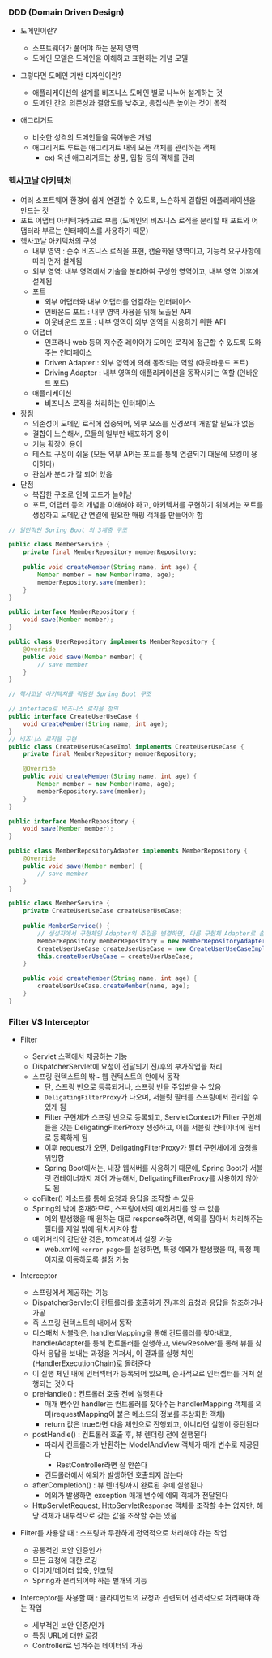 ### DDD (Domain Driven Design)
- 도메인이란? 
  - 소프트웨어가 풀어야 하는 문제 영역
  - 도메인 모델은 도메인을 이해하고 표현하는 개념 모델
- 그렇다면 도메인 기반 디자인이란?
  - 애플리케이션의 설계를 비즈니스 도메인 별로 나누어 설계하는 것
  - 도메인 간의 의존성과 결합도를 낮추고, 응집석은 높이는 것이 목적

- 애그리거트
  - 비슷한 성격의 도메인들을 묶어놓은 개념
  - 애그리거트 루트는 애그리거트 내의 모든 객체를 관리하는 객체
    - ex) 옥션 애그리거트는 상품, 입찰 등의 객체를 관리

### 헥사고날 아키텍처
- 여러 소프트웨어 환경에 쉽게 연결할 수 있도록, 느슨하게 결합된 애플리케이션을 만드는 것
- 포트 어댑터 아키텍처라고로 부름 (도메인의 비즈니스 로직을 분리할 때 포트와 어댑터라 부르는 인터페이스를 사용하기 때문)
- 헥사고날 아키텍처의 구성
  - 내부 영역 : 순수 비즈니스 로직을 표현, 캡슐화된 영역이고, 기능적 요구사항에 따라 먼저 설계됨
  - 외부 영역: 내부 영역에서 기술을 분리하여 구성한 영역이고, 내부 영역 이후에 설계됨
  - 포트
    - 외부 어댑터와 내부 어댑터를 연결하는 인터페이스
    - 인바운드 포트 : 내부 영역 사용을 위해 노출된 API
    - 아웃바운드 포트 : 내부 영역이 외부 영역을 사용하기 위한 API
  - 어댑터
    - 인프라나 web 등의 저수준 레이어가 도메인 로직에 접근할 수 있도록 도와주는 인터페이스
    - Driven Adapter : 외부 영역에 의해 동작되는 역할 (아웃바운드 포트)
    - Driving Adapter : 내부 영역의 애플리케이션을 동작시키는 역할 (인바운드 포트)
  - 애플리케이션
    - 비즈니스 로직을 처리하는 인터페이스
- 장점
  - 의존성이 도메인 로직에 집중되어, 외부 요소를 신경쓰며 개발할 필요가 없음
  - 결합이 느슨해서, 모듈의 일부만 배포하기 용이
  - 기능 확장이 용이
  - 테스트 구성이 쉬움 (모든 외부 API는 포트를 통해 연결되기 때문에 모킹이 용이하다)
  - 관심사 분리가 잘 되어 있음
- 단점
  - 복잡한 구조로 인해 코드가 늘어남
  - 포트, 어댑터 등의 개념을 이해해야 하고, 아키텍처를 구현하기 위해서는 포트를 생성하고 도메인간 연결에 필요한 매핑 객체를 만들어야 함

```java
// 일반적인 Spring Boot 의 3계층 구조

public class MemberService {
	private final MemberRepository memberRepository;
	
	public void createMember(String name, int age) {
        Member member = new Member(name, age);
        memberRepository.save(member);
    }
}

public interface MemberRepository {
    void save(Member member);
}

public class UserRepository implements MemberRepository {
    @Override
    public void save(Member member) {
        // save member
    }
}
```

```java
// 헥사고날 아키텍처를 적용한 Spring Boot 구조

// interface로 비즈니스 로직을 정의
public interface CreateUserUseCase {
    void createMember(String name, int age);
}
// 비즈니스 로직을 구현
public class CreateUserUseCaseImpl implements CreateUserUseCase {
    private final MemberRepository memberRepository;

    @Override
    public void createMember(String name, int age) {
        Member member = new Member(name, age);
        memberRepository.save(member);
    }
}

public interface MemberRepository {
    void save(Member member);
}

public class MemberRepositoryAdapter implements MemberRepository {
    @Override
    public void save(Member member) {
        // save member
    }
}

public class MemberService {
    private CreateUserUseCase createUserUseCase;
	
    public MemberService() {
        // 생성자에서 구현체인 Adapter의 주입을 변경하면, 다른 구현체 Adapter로 손쉽게 변경할 수 있다
        MemberRepository memberRepository = new MemberRepositoryAdapter();
        CreateUserUseCase createUserUseCase = new CreateUserUseCaseImpl(memberRepository);
        this.createUserUseCase = createUserUseCase;
    }

    public void createMember(String name, int age) {
        createUserUseCase.createMember(name, age);
    }
}
```
### Filter VS Interceptor
- Filter
  - Servlet 스펙에서 제공하는 기능
  - DispatcherServlet에 요청이 전달되기 전/후의 부가작업을 처리
  - 스프링 컨텍스트의 밖~ 웹 컨텍스트의 안에서 동작
    - 단, 스프링 빈으로 등록되거나, 스프링 빈을 주입받을 수 있음
    - `DeligatingFilterProxy`가 나오며, 서블릿 필터를 스프링에서 관리할 수 있게 됨
    - Filter 구현체가 스프링 빈으로 등록되고, ServletContext가 Filter 구현체들을 갖는 DeligatingFilterProxy 생성하고, 이를 서블릿 컨테이너에 필터로 등록하게 됨
    - 이후 request가 오면, DeligatingFilterProxy가 필터 구현체에게 요청을 위임함
    - Spring Boot에서는, 내장 웹서버를 사용하기 때문에, Spring Boot가 서블릿 컨테이너까지 제어 가능해서, DeligatingFilterProxy를 사용하지 않아도 됨
  - doFilter() 메소드를 통해 요청과 응답을 조작할 수 있음
  - Spring의 밖에 존재하므로, 스프링에서의 예외처리를 할 수 없음
    - 예외 발생했을 때 원하는 대로 response하려면, 예외를 잡아서 처리해주는 필터를 제일 밖에 위치시켜야 함
  - 예외처리의 간단한 것은, tomcat에서 설정 가능
    - web.xml에 `<error-page>`를 설정하면, 특정 예외가 발생했을 때, 특정 페이지로 이동하도록 설정 가능

- Interceptor
  - 스프링에서 제공하는 기능
  - DispatcherServlet이 컨트롤러를 호출하기 전/후의 요청과 응답을 참조하거나 가공
  - 즉 스프링 컨텍스트의 내에서 동작
  - 디스패처 서블릿은, handlerMapping을 통해 컨트롤러를 찾아내고, handlerAdapter를 통해 컨트롤러를 실행하고, viewResolver를 통해 뷰를 찾아서 응답을 보내는 과정을 거쳐서, 이 결과를 실행 체인(HandlerExecutionChain)로 돌려준다
  - 이 실행 체인 내에 인터섹터가 등록되어 있으며, 순사적으로 인터셉터를 거쳐 실행되는 것이다
  - preHandle() : 컨트롤러 호출 전에 실행된다
    - 매개 변수인 handler는 컨트롤러를 찾아주는 handlerMapping 객체를 의미(requestMapping이 붙은 메소드의 정보를 추상화한 객체)
    - return 값은 true라면 다음 체인으로 진행되고, 아니라면 실행이 중단된다
  - postHandle() : 컨트롤러 호출 후, 뷰 렌더링 전에 실행된다
    - 따라서 컨트롤러가 반환하는 ModelAndView 객체가 매개 변수로 제공된다
      - RestController라면 잘 안쓴다
    - 컨트롤러에서 예외가 발생하면 호출되지 않는다
  - afterCompletion() : 뷰 렌더링까지 완료된 후에 실행된다
    - 예외가 발생하면 exception 매개 변수에 예외 객체가 전달된다
  - HttpServletRequest, HttpServletResponse 객체를 조작할 수는 없지만, 해당 객체가 내부적으로 갖는 값을 조작할 수는 있음

- Filter를 사용할 때 : 스프링과 무관하게 전역적으로 처리해야 하는 작업
  - 공통적인 보안 인증인가
  - 모든 요청에 대한 로깅
  - 이미지/데이터 압축, 인코딩
  - Spring과 분리되어야 하는 별개의 기능
- Interceptor를 사용할 때 : 클라이언트의 요청과 관련되어 전역적으로 처리해야 하는 작업
  - 세부적인 보안 인증/인가
  - 특정 URL에 대한 로깅
  - Controller로 넘겨주는 데이터의 가공
